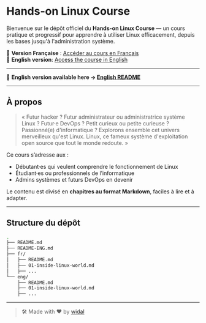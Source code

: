 # Hands-on Linux Course

Bienvenue sur le dépôt officiel du **Hands-on Linux Course** — un cours pratique et progressif pour apprendre à utiliser Linux efficacement, depuis les bases jusqu'à l'administration système.

📘 **Version Française** : [Accéder au cours en Français](./fr/README.md)  
📙 **English version**: [Access the course in English](./eng/README.md)

---
🔄 **English version available here → [English README](./README-ENG.md)**


---

## À propos

> « Futur hacker ? Futur administrateur ou administratrice système Linux ? Futur·e DevOps ? Petit curieux ou petite curieuse ? Passionné(e) d'informatique ? Explorons ensemble cet univers merveilleux qu'est Linux. Linux, ce fameux système d'exploitation open source que tout le monde redoute. »

Ce cours s’adresse aux :

- Débutant·es qui veulent comprendre le fonctionnement de Linux
- Étudiant·es ou professionnels de l’informatique
- Admins systèmes et futurs DevOps en devenir

Le contenu est divisé en **chapitres au format Markdown**, faciles à lire et à adapter.

---

## Structure du dépôt

```bash
.
├── README.md
├── README-ENG.md
├── fr/
│   ├── README.md
│   ├── 01-inside-linux-world.md
│   ├── ...
└── eng/
    ├── README.md
    ├── 01-inside-linux-world.md
    ├── ...
```

---

> 🛠️ Made with ❤️ by [widal](https://github.com/N0vachr0n0)

